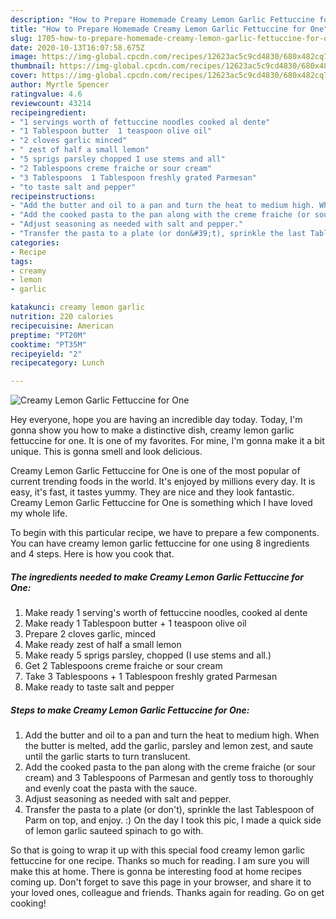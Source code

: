 ```yaml
---
description: "How to Prepare Homemade Creamy Lemon Garlic Fettuccine for One"
title: "How to Prepare Homemade Creamy Lemon Garlic Fettuccine for One"
slug: 1705-how-to-prepare-homemade-creamy-lemon-garlic-fettuccine-for-one
date: 2020-10-13T16:07:58.675Z
image: https://img-global.cpcdn.com/recipes/12623ac5c9cd4830/680x482cq70/creamy-lemon-garlic-fettuccine-for-one-recipe-main-photo.jpg
thumbnail: https://img-global.cpcdn.com/recipes/12623ac5c9cd4830/680x482cq70/creamy-lemon-garlic-fettuccine-for-one-recipe-main-photo.jpg
cover: https://img-global.cpcdn.com/recipes/12623ac5c9cd4830/680x482cq70/creamy-lemon-garlic-fettuccine-for-one-recipe-main-photo.jpg
author: Myrtle Spencer
ratingvalue: 4.6
reviewcount: 43214
recipeingredient:
- "1 servings worth of fettuccine noodles cooked al dente"
- "1 Tablespoon butter  1 teaspoon olive oil"
- "2 cloves garlic minced"
- " zest of half a small lemon"
- "5 sprigs parsley chopped I use stems and all"
- "2 Tablespoons creme fraiche or sour cream"
- "3 Tablespoons  1 Tablespoon freshly grated Parmesan"
- "to taste salt and pepper"
recipeinstructions:
- "Add the butter and oil to a pan and turn the heat to medium high. When the butter is melted, add the garlic, parsley and lemon zest, and saute until the garlic starts to turn translucent."
- "Add the cooked pasta to the pan along with the creme fraiche (or sour cream) and 3 Tablespoons of Parmesan and gently toss to thoroughly and evenly coat the pasta with the sauce."
- "Adjust seasoning as needed with salt and pepper."
- "Transfer the pasta to a plate (or don&#39;t), sprinkle the last Tablespoon of Parm on top, and enjoy. :) On the day I took this pic, I made a quick side of lemon garlic sauteed spinach to go with."
categories:
- Recipe
tags:
- creamy
- lemon
- garlic

katakunci: creamy lemon garlic 
nutrition: 220 calories
recipecuisine: American
preptime: "PT20M"
cooktime: "PT35M"
recipeyield: "2"
recipecategory: Lunch

---
```



![Creamy Lemon Garlic Fettuccine for One](https://img-global.cpcdn.com/recipes/12623ac5c9cd4830/680x482cq70/creamy-lemon-garlic-fettuccine-for-one-recipe-main-photo.jpg)

Hey everyone, hope you are having an incredible day today. Today, I'm gonna show you how to make a distinctive dish, creamy lemon garlic fettuccine for one. It is one of my favorites. For mine, I'm gonna make it a bit unique. This is gonna smell and look delicious.

Creamy Lemon Garlic Fettuccine for One is one of the most popular of current trending foods in the world. It's enjoyed by millions every day. It is easy, it's fast, it tastes yummy. They are nice and they look fantastic. Creamy Lemon Garlic Fettuccine for One is something which I have loved my whole life.




To begin with this particular recipe, we have to prepare a few components. You can have creamy lemon garlic fettuccine for one using 8 ingredients and 4 steps. Here is how you cook that.

<!--inarticleads1-->

##### The ingredients needed to make Creamy Lemon Garlic Fettuccine for One:

1. Make ready 1 serving&#39;s worth of fettuccine noodles, cooked al dente
1. Make ready 1 Tablespoon butter + 1 teaspoon olive oil
1. Prepare 2 cloves garlic, minced
1. Make ready  zest of half a small lemon
1. Make ready 5 sprigs parsley, chopped (I use stems and all.)
1. Get 2 Tablespoons creme fraiche or sour cream
1. Take 3 Tablespoons + 1 Tablespoon freshly grated Parmesan
1. Make ready to taste salt and pepper




<!--inarticleads2-->

##### Steps to make Creamy Lemon Garlic Fettuccine for One:

1. Add the butter and oil to a pan and turn the heat to medium high. When the butter is melted, add the garlic, parsley and lemon zest, and saute until the garlic starts to turn translucent.
1. Add the cooked pasta to the pan along with the creme fraiche (or sour cream) and 3 Tablespoons of Parmesan and gently toss to thoroughly and evenly coat the pasta with the sauce.
1. Adjust seasoning as needed with salt and pepper.
1. Transfer the pasta to a plate (or don&#39;t), sprinkle the last Tablespoon of Parm on top, and enjoy. :) On the day I took this pic, I made a quick side of lemon garlic sauteed spinach to go with.




So that is going to wrap it up with this special food creamy lemon garlic fettuccine for one recipe. Thanks so much for reading. I am sure you will make this at home. There is gonna be interesting food at home recipes coming up. Don't forget to save this page in your browser, and share it to your loved ones, colleague and friends. Thanks again for reading. Go on get cooking!
